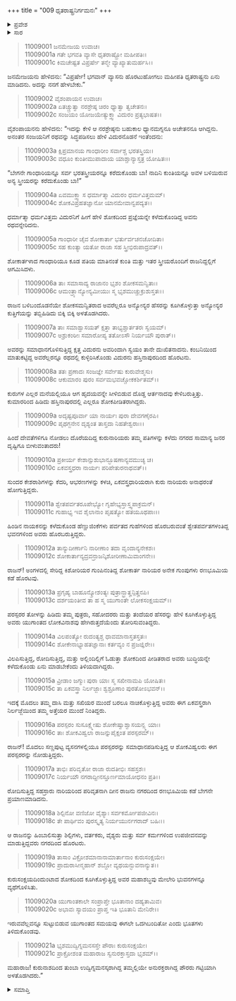 +++
title = "009 ಧೃತರಾಷ್ಟ್ರನಿರ್ಗಮನಃ"
+++

<details><summary>ಪ್ರವೇಶ</summary>


।।   ಓಂ ಓಂ ನಮೋ ನಾರಾಯಣಾಯ।।   ಶ್ರೀ ವೇದವ್ಯಾಸಾಯ ನಮಃ ।।

ಶ್ರೀ ಕೃಷ್ಣದ್ವೈಪಾಯನ ವೇದವ್ಯಾಸ ವಿರಚಿತ  

**ಶ್ರೀ ಮಹಾಭಾರತ**

**ಸ್ತ್ರೀ ಪರ್ವ**

**ಸ್ತ್ರೀ ಪರ್ವ**

**ಅಧ್ಯಾಯ 9**

</details>

<details><summary>ಸಾರ</summary>

ರೋದಿಸುತ್ತಿದ್ದ ಸ್ತ್ರೀಯರು ಮತ್ತು ಪುರಜನರೊಂದಿಗೆ ಧೃತರಾಷ್ಟ್ರನು ರಣಭೂಮಿಗೆ ಹೊರಟಿದುದು (1-21).


</details>



> 11009001 ಜನಮೇಜಯ ಉವಾಚ।  
11009001a ಗತೇ ಭಗವತಿ ವ್ಯಾಸೇ ಧೃತರಾಷ್ಟ್ರೋ ಮಹೀಪತಿಃ।  
11009001c ಕಿಮಚೇಷ್ಟತ ವಿಪ್ರರ್ಷೇ ತನ್ಮೇ ವ್ಯಾಖ್ಯಾತುಮರ್ಹಸಿ।।

ಜನಮೇಜಯನು ಹೇಳಿದನು: “ವಿಪ್ರರ್ಷೇ! ಭಗವಾನ್ ವ್ಯಾಸನು ಹೊರಟುಹೋಗಲು ಮಹೀಪತಿ ಧೃತರಾಷ್ಟ್ರನು ಏನು ಮಾಡಿದನು. ಅದನ್ನು ನನಗೆ ಹೇಳಬೇಕು.”

> 11009002 ವೈಶಂಪಾಯನ ಉವಾಚ।  
11009002a ಏತಚ್ಚ್ರುತ್ವಾ ನರಶ್ರೇಷ್ಠ ಚಿರಂ ಧ್ಯಾತ್ವಾ ತ್ವಚೇತನಃ।  
11009002c ಸಂಜಯಂ ಯೋಜಯೇತ್ಯುಕ್ತ್ವಾ ವಿದುರಂ ಪ್ರತ್ಯಭಾಷತ।।

ವೈಶಂಪಾಯನನು ಹೇಳಿದನು: “ಇದನ್ನು ಕೇಳಿ ಆ ನರಶ್ರೇಷ್ಠನು ಬಹುಕಾಲ ಧ್ಯಾನಮಗ್ನನೂ ಅಚೇತನನೂ ಆಗಿದ್ದನು. ಅನಂತರ ಸಂಜಯನಿಗೆ ರಥವನ್ನು ಸಿದ್ಧಪಡಿಸಲು ಹೇಳಿ ವಿದುರನೊಡನೆ ಇಂತೆಂದನು:

> 11009003a ಕ್ಷಿಪ್ರಮಾನಯ ಗಾಂಧಾರೀಂ ಸರ್ವಾಶ್ಚ ಭರತಸ್ತ್ರಿಯಃ।  
11009003c ವಧೂಂ ಕುಂತೀಮುಪಾದಾಯ ಯಾಶ್ಚಾನ್ಯಾಸ್ತತ್ರ ಯೋಷಿತಃ।।

“ಬೇಗನೇ ಗಾಂಧಾರಿಯನ್ನೂ ಸರ್ವ ಭರತಸ್ತ್ರೀಯರನ್ನೂ ಕರೆದುಕೊಂಡು ಬಾ! ನಾದಿನಿ ಕುಂತಿಯನ್ನೂ ಅವಳ ಬಳಿಯಿರುವ ಅನ್ಯ ಸ್ತ್ರೀಯರನ್ನು ಕರೆದುಕೊಂಡು ಬಾ!”

> 11009004a ಏವಮುಕ್ತ್ವಾ ಸ ಧರ್ಮಾತ್ಮಾ ವಿದುರಂ ಧರ್ಮವಿತ್ತಮಮ್।  
11009004c ಶೋಕವಿಪ್ರಹತಜ್ಞಾನೋ ಯಾನಮೇವಾನ್ವಪದ್ಯತ।।

ಧರ್ಮಾತ್ಮಾ ಧರ್ಮವಿತ್ತಮ ವಿದುರನಿಗೆ ಹೀಗೆ ಹೇಳಿ ಶೋಕದಿಂದ ಪ್ರಜ್ಞೆಯನ್ನೇ ಕಳೆದುಕೊಂಡಿದ್ದ ಅವನು ರಥವನ್ನೇರಿದನು.

> 11009005a ಗಾಂಧಾರೀ ಚೈವ ಶೋಕಾರ್ತಾ ಭರ್ತುರ್ವಚನಚೋದಿತಾ।  
11009005c ಸಹ ಕುಂತ್ಯಾ ಯತೋ ರಾಜಾ ಸಹ ಸ್ತ್ರೀಭಿರುಪಾದ್ರವತ್।।

ಶೋಕಾರ್ತಳಾದ ಗಾಂಧಾರಿಯೂ ಕೂಡ ಪತಿಯ ಮಾತಿನಂತೆ ಕುಂತಿ ಮತ್ತು ಇತರ ಸ್ತ್ರೀಯರೊಂದಿಗೆ ರಾಜನಿದ್ದಲ್ಲಿಗೆ ಆಗಮಿಸಿದಳು.

> 11009006a ತಾಃ ಸಮಾಸಾದ್ಯ ರಾಜಾನಂ ಭೃಶಂ ಶೋಕಸಮನ್ವಿತಾಃ।  
11009006c ಆಮಂತ್ರ್ಯಾನ್ಯೋನ್ಯಮೀಯುಃ ಸ್ಮ ಭೃಶಮುಚ್ಚುಕ್ರುಶುಸ್ತತಃ।।

ರಾಜನ ಬಳಿಬಂದೊಡನೆಯೇ ಶೋಕಸಮನ್ವಿತರಾದ ಅವರೆಲ್ಲರೂ ಅನ್ಯೋನ್ಯರ ಹೆಸರನ್ನು ಕೂಗಿಕೊಳ್ಳುತ್ತಾ ಅನ್ಯೋನ್ಯರ ಕುತ್ತಿಗೆಯನ್ನು ತಬ್ಬಿಹಿಡಿದು ಬಿಕ್ಕಿ ಬಿಕ್ಕಿ ಅಳತೊಡಗಿದರು.

> 11009007a ತಾಃ ಸಮಾಶ್ವಾಸಯತ್ ಕ್ಷತ್ತಾ ತಾಭ್ಯಶ್ಚಾರ್ತತರಃ ಸ್ವಯಮ್।  
11009007c ಅಶ್ರುಕಂಠೀಃ ಸಮಾರೋಪ್ಯ ತತೋಽಸೌ ನಿರ್ಯಯೌ ಪುರಾತ್।।

ಅವರನ್ನು ಸಮಾಧಾನಗೊಳಿಸುತ್ತಿದ್ದ ಕ್ಷತ್ತ ವಿದುರನು ಅವರಿಂದಾಗಿ ಸ್ವಯಂ ತಾನೇ ದುಃಖಿತನಾದನು. ಕಂಬನಿಯಿಂದ ಮಾತುಕಟ್ಟಿದ್ದ ಅವರೆಲ್ಲರನ್ನೂ ರಥದಲ್ಲಿ ಕುಳ್ಳಿರಿಸಿಕೊಂಡು ವಿದುರನು ಹಸ್ತಿನಾಪುರದಿಂದ ಹೊರಟನು.

> 11009008a ತತಃ ಪ್ರಣಾದಃ ಸಂಜಜ್ಞೇ ಸರ್ವೇಷು ಕುರುವೇಶ್ಮಸು।  
11009008c ಆಕುಮಾರಂ ಪುರಂ ಸರ್ವಮಭವಚ್ಚೋಕಕರ್ಶಿತಮ್।।

ಕುರುಗಳ ಎಲ್ಲರ ಮನೆಯಲ್ಲಿಯೂ ಆಗ ಹೃದಯವನ್ನೇ ಸೀಳಿಬಿಡುವ ದೊಡ್ಡ ಆರ್ತನಾದವು ಕೇಳಿಬರುತ್ತಿತ್ತು. ಕುಮಾರರಿಂದ ಹಿಡಿದು ಹಸ್ತಿನಾಪುರದಲ್ಲಿ ಎಲ್ಲರೂ ಶೋಕಪೀಡಿತರಾಗಿದ್ದರು.

> 11009009a ಅದೃಷ್ಟಪೂರ್ವಾ ಯಾ ನಾರ್ಯಃ ಪುರಾ ದೇವಗಣೈರಪಿ।  
11009009c ಪೃಥಗ್ಜನೇನ ದೃಶ್ಯಂತ ತಾಸ್ತದಾ ನಿಹತೇಶ್ವರಾಃ।।

ಹಿಂದೆ ದೇವತೆಗಳಿಗೂ ನೋಡಲು ದೊರೆಯದಿದ್ದ ಕುರುನಾರಿಯರು ತಮ್ಮ ಪತಿಗಳನ್ನು ಕಳೆದು ನಗರದ ಸಾಮಾನ್ಯ ಜನರ ದೃಷ್ಟಿಗೂ ಬೀಳುವಂತಾದರು!

> 11009010a ಪ್ರಕೀರ್ಯ ಕೇಶಾನ್ಸುಶುಭಾನ್ಭೂಷಣಾನ್ಯವಮುಚ್ಯ ಚ।  
11009010c ಏಕವಸ್ತ್ರಧರಾ ನಾರ್ಯಃ ಪರಿಪೇತುರನಾಥವತ್।।

ಸುಂದರ ಕೇಶರಾಶಿಗಳನ್ನು ಕೆದರಿ, ಆಭರಣಗಳನ್ನು ಕಳಚಿ, ಏಕವಸ್ತ್ರಧಾರಿಯರಾಗಿ ಕುರು ನಾರಿಯರು ಅನಾಥರಂತೆ ಹೋಗುತ್ತಿದ್ದರು.

> 11009011a ಶ್ವೇತಪರ್ವತರೂಪೇಭ್ಯೋ ಗೃಹೇಭ್ಯಸ್ತಾಸ್ತ್ವಪಾಕ್ರಮನ್।  
11009011c ಗುಹಾಭ್ಯ ಇವ ಶೈಲಾನಾಂ ಪೃಷತ್ಯೋ ಹತಯೂಥಪಾಃ।।

ಹಿಂಡಿನ ನಾಯಕನನ್ನು ಕಳೆದುಕೊಂಡ ಹೆಣ್ಣುಜಿಂಕೆಗಳು ಪರ್ವತದ ಗುಹೆಗಳಿಂದ ಹೊರಬರುವಂತೆ ಶ್ವೇತಪರ್ವತಗಳಂತಿದ್ದ ಭವನಗಳಿಂದ ಅವರು ಹೊರಬರುತ್ತಿದ್ದರು.

> 11009012a ತಾನ್ಯುದೀರ್ಣಾನಿ ನಾರೀಣಾಂ ತದಾ ವೃಂದಾನ್ಯನೇಕಶಃ।  
11009012c ಶೋಕಾರ್ತಾನ್ಯದ್ರವನ್ರಾಜನ್ಕಿಶೋರೀಣಾಮಿವಾಂಗನೇ।।

ರಾಜನ್! ಅಂಗಳದಲ್ಲಿ ಸೇರಿದ್ದ ಕಿಶೋರಿಯರ ಗುಂಪಿನಂತಿದ್ದ ಶೋಕಾರ್ತ ನಾರಿಯರ ಅನೇಕ ಗುಂಪುಗಳು ರಣಭೂಮಿಯ ಕಡೆ ಹೊರಟವು.

> 11009013a ಪ್ರಗೃಹ್ಯ ಬಾಹೂನ್ಕ್ರೋಶಂತ್ಯಃ ಪುತ್ರಾನ್ಭ್ರಾತೄನ್ಪಿತೄನಪಿ।  
11009013c ದರ್ಶಯಂತೀವ ತಾ ಹ ಸ್ಮ ಯುಗಾಂತೇ ಲೋಕಸಂಕ್ಷಯಮ್।।

ಪರಸ್ಪರರ ತೋಳನ್ನು ಹಿಡಿದು ತಮ್ಮ ಪುತ್ರರು, ಸಹೋದರರು ಮತ್ತು ತಂದೆಯರ ಹೆಸರನ್ನು ಹೇಳಿ ಕೂಗಿಕೊಳ್ಳುತ್ತಿದ್ದ ಅವರು ಯುಗಾಂತದ ಲೋಕವಿನಾಶವು ಹೇಗಿರುತ್ತದೆಯೆಂದು ತೋರಿಸುವಂತಿದ್ದರು.

> 11009014a ವಿಲಪಂತ್ಯೋ ರುದಂತ್ಯಶ್ಚ ಧಾವಮಾನಾಸ್ತತಸ್ತತಃ।  
11009014c ಶೋಕೇನಾಭ್ಯಾಹತಜ್ಞಾನಾಃ ಕರ್ತವ್ಯಂ ನ ಪ್ರಜಜ್ಞಿರೇ।।

ವಿಲಪಿಸುತ್ತಿದ್ದ, ರೋದಿಸುತ್ತಿದ್ದ, ಮತ್ತು ಅಲ್ಲಿಂದಿಲ್ಲಿಗೆ ಓಡುತ್ತಾ ಶೋಕದಿಂದ ಪೀಡಿತರಾದ ಅವರು ಬುದ್ಧಿಯನ್ನೇ ಕಳೆದುಕೊಂಡು ಏನು ಮಾಡಬೇಕೆಂದು ತಿಳಿಯದಾಗಿದ್ದರು.

> 11009015a ವ್ರೀಡಾಂ ಜಗ್ಮುಃ ಪುರಾ ಯಾಃ ಸ್ಮ ಸಖೀನಾಮಪಿ ಯೋಷಿತಃ।  
11009015c ತಾ ಏಕವಸ್ತ್ರಾ ನಿರ್ಲಜ್ಜಾಃ ಶ್ವಶ್ರೂಣಾಂ ಪುರತೋಽಭವನ್।।

ಇದಕ್ಕೆ ಮೊದಲು ತಮ್ಮ ದಾಸಿ ಮತ್ತು ಸಖಿಯರ ಮುಂದೆ ಬರಲೂ ನಾಚಿಕೊಳ್ಳುತ್ತಿದ್ದ ಅವರು ಈಗ ಏಕವಸ್ತ್ರರಾಗಿ ನಿರ್ಲಜ್ಜೆಯಿಂದ ತಮ್ಮ ಅತ್ತೆಯರ ಮುಂದೆ ನಿಂತಿದ್ದರು.

> 11009016a ಪರಸ್ಪರಂ ಸುಸೂಕ್ಷ್ಮೇಷು ಶೋಕೇಷ್ವಾಶ್ವಾಸಯನ್ಸ್ಮ ಯಾಃ।  
11009016c ತಾಃ ಶೋಕವಿಹ್ವಲಾ ರಾಜನ್ನುಪೈಕ್ಷಂತ ಪರಸ್ಪರಮ್।।

ರಾಜನ್! ಮೊದಲು ಸಣ್ಣಪುಟ್ಟ ವ್ಯಸನಗಳಲ್ಲಿಯೂ ಪರಸ್ಪರರನ್ನು ಸಮಾಧಾನಪಡಿಸುತ್ತಿದ್ದ ಆ ಶೋಕವಿಹ್ವಲರು ಈಗ ಪರಸ್ಪರರನ್ನು ನೋಡುತ್ತಿದ್ದರು.

> 11009017a ತಾಭಿಃ ಪರಿವೃತೋ ರಾಜಾ ರುದತೀಭಿಃ ಸಹಸ್ರಶಃ।  
11009017c ನಿರ್ಯಯೌ ನಗರಾದ್ದೀನಸ್ತೂರ್ಣಮಾಯೋಧನಂ ಪ್ರತಿ।।

ರೋದಿಸುತ್ತಿದ್ದ ಸಹಸ್ರಾರು ನಾರಿಯರಿಂದ ಪರಿವೃತನಾಗಿ ದೀನ ರಾಜನು ನಗರದಿಂದ ರಣಭೂಮಿಯ ಕಡೆ ಬೇಗನೇ ಪ್ರಯಾಣಮಾಡಿದನು.

> 11009018a ಶಿಲ್ಪಿನೋ ವಣಿಜೋ ವೈಶ್ಯಾಃ ಸರ್ವಕರ್ಮೋಪಜೀವಿನಃ।  
11009018c ತೇ ಪಾರ್ಥಿವಂ ಪುರಸ್ಕೃತ್ಯ ನಿರ್ಯಯುರ್ನಗರಾದ್ ಬಹಿಃ।।

ಆ ರಾಜನನ್ನು ಹಿಂಬಾಲಿಸುತ್ತಾ ಶಿಲ್ಪಿಗಳು, ವರ್ತಕರು, ವೈಶ್ಯರು ಮತ್ತು ಸರ್ವ ಕರ್ಮಗಳಿಂದ ಉಪಜೀವನವನ್ನು ಮಾಡುತ್ತಿದ್ದವರು ನಗರದಿಂದ ಹೊರಟರು.

> 11009019a ತಾಸಾಂ ವಿಕ್ರೋಶಮಾನಾನಾಮಾರ್ತಾನಾಂ ಕುರುಸಂಕ್ಷಯೇ।  
11009019c ಪ್ರಾದುರಾಸೀನ್ಮಹಾನ್ ಶಬ್ದೋ ವ್ಯಥಯನ್ಭುವನಾನ್ಯುತ।।

ಕುರುಸಂಕ್ಷಯದಿಂದುಂಟಾದ ಶೋಕದಿಂದ ಕೂಗಿಕೊಳ್ಳುತ್ತಿದ್ದ ಅವರ ಮಹಾಶಬ್ಧವು ಮೇಲೇರಿ ಭುವನಗಳನ್ನೂ ವ್ಯಥೆಗೊಳಿಸಿತು.

> 11009020a ಯುಗಾಂತಕಾಲೇ ಸಂಪ್ರಾಪ್ತೇ ಭೂತಾನಾಂ ದಹ್ಯತಾಮಿವ।  
11009020c ಅಭಾವಃ ಸ್ಯಾದಯಂ ಪ್ರಾಪ್ತ ಇತಿ ಭೂತಾನಿ ಮೇನಿರೇ।।

ಇರುವವೆಲ್ಲವನ್ನೂ ಸುಟ್ಟುಬಿಡುವ ಯುಗಾಂತದ ಸಮಯವು ಈಗಲೇ ಒದಗಿಬಂದಿತೋ ಎಂದು ಭೂತಗಳು ತಿಳಿದುಕೊಂಡವು.

> 11009021a ಭೃಶಮುದ್ವಿಗ್ನಮನಸಸ್ತೇ ಪೌರಾಃ ಕುರುಸಂಕ್ಷಯೇ।  
11009021c ಪ್ರಾಕ್ರೋಶಂತ ಮಹಾರಾಜ ಸ್ವನುರಕ್ತಾಸ್ತದಾ ಭೃಶಮ್।।

ಮಹಾರಾಜ! ಕುರುನಾಶದಿಂದ ತುಂಬಾ ಉದ್ವಿಗ್ನಮನಸ್ಕರಾಗಿದ್ದ ತಮ್ಮಲ್ಲಿಯೇ ಅನುರಕ್ತರಾಗಿದ್ದ ಪೌರರು ಗಟ್ಟಿಯಾಗಿ ಅಳತೊಡಗಿದರು.”


<details><summary>ಸಮಾಪ್ತಿ</summary>

ಇತಿ ಶ್ರೀಮಹಾಭಾರತೇ ಸ್ತ್ರೀಪರ್ವಣಿ ಧೃತರಾಷ್ಟ್ರನಿರ್ಗಮನೇ ನವಮೋಽಧ್ಯಾಯಃ।।  
ಇದು ಶ್ರೀಮಹಾಭಾರತದಲ್ಲಿ ಸ್ತ್ರೀಪರ್ವದಲ್ಲಿ ಧೃತರಾಷ್ಟ್ರನಿರ್ಗಮನ ಎನ್ನುವ ಒಂಭತ್ತನೇ ಅಧ್ಯಾಯವು.


</details>

